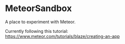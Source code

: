 # MeteorSandbox

A place to experiment with Meteor.

Currently following this tutorial: https://www.meteor.com/tutorials/blaze/creating-an-app
